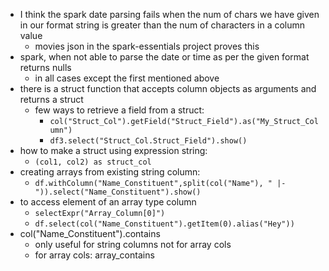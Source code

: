 - I think the spark date parsing fails when the num of chars we have given in our format string is greater than the num of characters in a column value
	- movies json in the spark-essentials project proves this
- spark, when not able to parse the date or time as per the given format returns nulls
	- in all cases except the first mentioned above
- there is a struct function that accepts column objects as arguments and returns a struct
	- few ways to retrieve a field from a struct:
		- `col("Struct_Col").getField("Struct_Field").as("My_Struct_Column")`
		- `df3.select("Struct_Col.Struct_Field").show()`
- how to make a struct using expression string:
	- `(col1, col2) as struct_col`
- creating arrays from existing string column:
	- `df.withColumn("Name_Constituent",split(col("Name"), " |-")).select("Name_Constituent").show()`
- to access element of an array type column
	- `selectExpr("Array_Column[0]")`
	- `df.select(col("Name_Constituent").getItem(0).alias("Hey"))`
- col("Name_Constituent").contains
	- only useful for string columns not for array cols
	- for array cols: array_contains